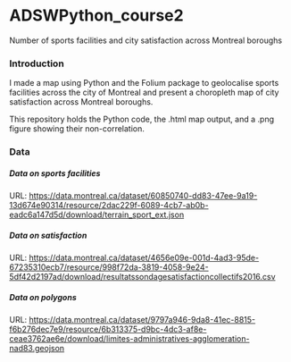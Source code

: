 # ADSWPython_course2

Number of sports facilities and city satisfaction across Montreal boroughs

### Introduction

I made a map using Python and the Folium package to geolocalise sports facilities across the city of Montreal and present a choropleth map of city satisfaction across Montreal boroughs. 

This repository holds the Python code, the .html map output, and a .png figure showing their non-correlation.

### Data

##### Data on sports facilities

URL: https://data.montreal.ca/dataset/60850740-dd83-47ee-9a19-13d674e90314/resource/2dac229f-6089-4cb7-ab0b-eadc6a147d5d/download/terrain_sport_ext.json

##### Data on satisfaction 

URL: https://data.montreal.ca/dataset/4656e09e-001d-4ad3-95de-67235310ecb7/resource/998f72da-3819-4058-9e24-5df42d2197ad/download/resultatssondagesatisfactioncollectifs2016.csv

##### Data on polygons

URL: https://data.montreal.ca/dataset/9797a946-9da8-41ec-8815-f6b276dec7e9/resource/6b313375-d9bc-4dc3-af8e-ceae3762ae6e/download/limites-administratives-agglomeration-nad83.geojson
